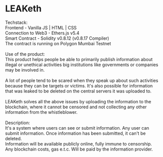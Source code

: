 # LEAKeth

Techstack: <br>Frontend - Vanilla JS | HTML | CSS <br>Connection to Web3 - Ethers.js v5.4 <br>Smart Contract - Solidity v0.8.12 (v0.8.17 Compiler)<br>The contract is running on Polygon Mumbai Testnet<br><br>Use of the product:<br>This product helps people be able to primarily publish information about illegal or unethical activities big institutions like governments or companies may be involved in.<br><br>A lot of people tend to be scared when they speak up about such activities because they can be targets or victims. It's also possible for information that was leaked to be deleted on the central servers it was uploaded to.<br><br>LEAKeth solves all the above issues by uploading the information to the blockchain, where it cannot be censored and not collecting any other information from the whistleblower.<br><br>Description:<br>It's a system where users can see or submit information. Any user can submit information. Once information has been submitted, it can't be deleted.<br>Information will be available publicly online, fully immune to censorship.<br>Any blockchain costs, gas e.t.c. Will be paid by the information provider.
